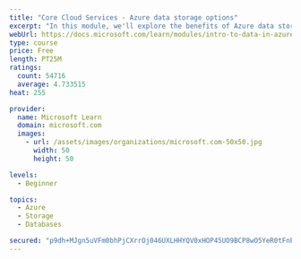 ```yaml
---
title: "Core Cloud Services - Azure data storage options"
excerpt: "In this module, we'll explore the benefits of Azure data storage services versus on-premises storage."
webUrl: https://docs.microsoft.com/learn/modules/intro-to-data-in-azure/
type: course
price: Free
length: PT25M
ratings:
  count: 54716
  average: 4.733515
heat: 255

provider:
  name: Microsoft Learn
  domain: microsoft.com
  images:
    - url: /assets/images/organizations/microsoft.com-50x50.jpg
      width: 50
      height: 50

levels:
  - Beginner

topics:
  - Azure
  - Storage
  - Databases

secured: "p9dh+MJgn5uVFm0bhPjCXrrOj046UXLHHYQV0xHOP45UO9BCP8wO5YeR0tFnPVwKqbZTtD3DIQBFjnSppwLBc2AsyMnIClaNNgHBlGXzkgQcCp+PaQGbdggFw7fhXt3Yu0ctAGjihCRicJxMQyqCGgpvxSxFazbxYqdv1yHdVssb7U8nlvAaUE/OZNqJ5ycfZFtSkG3U1YOEPcIPcN23KJ8bo8bKL422BvisxX17RCpS8xLybDZN2YSJFz4YVKPU0G6kovax4xVj8StgI9BqcxrbacPhgQZbEqabkYb/IlfjE8ucWGhlRzJXufucLnsaUUoNSXtJwUJamV/dPDbzmjggb5GF9uKOxxbXoQtzvdzmxd41xI6HGCExkumEl4ArjUuq/rF+phmbX6V9457/BVVNv+dIzlsL6lzOzf0M5ITubXO5VxkCa7y9pWw9GFxp;BZ2RaIS79muQlI1vQ66F6w=="
---
```


